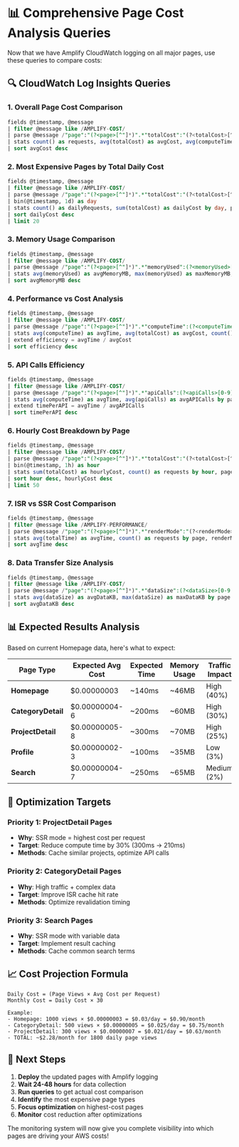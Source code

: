 # 📊 Comprehensive Page Cost Analysis Queries

Now that we have Amplify CloudWatch logging on all major pages, use these queries to compare costs:

## 🔍 CloudWatch Log Insights Queries

### 1. **Overall Page Cost Comparison**
```sql
fields @timestamp, @message
| filter @message like /AMPLIFY-COST/
| parse @message /"page":"(?<page>[^"]*)".*"totalCost":"(?<totalCost>[^"]*)".*"computeTime":(?<computeTime>[0-9]+)/
| stats count() as requests, avg(totalCost) as avgCost, avg(computeTime) as avgTime by page
| sort avgCost desc
```

### 2. **Most Expensive Pages by Total Daily Cost**
```sql
fields @timestamp, @message
| filter @message like /AMPLIFY-COST/
| parse @message /"page":"(?<page>[^"]*)".*"totalCost":"(?<totalCost>[^"]*)/
| bin(@timestamp, 1d) as day
| stats count() as dailyRequests, sum(totalCost) as dailyCost by day, page
| sort dailyCost desc
| limit 20
```

### 3. **Memory Usage Comparison**
```sql
fields @timestamp, @message
| filter @message like /AMPLIFY-COST/
| parse @message /"page":"(?<page>[^"]*)".*"memoryUsed":(?<memoryUsed>[0-9.]+)/
| stats avg(memoryUsed) as avgMemoryMB, max(memoryUsed) as maxMemoryMB, count() as requests by page
| sort avgMemoryMB desc
```

### 4. **Performance vs Cost Analysis**
```sql
fields @timestamp, @message
| filter @message like /AMPLIFY-COST/
| parse @message /"page":"(?<page>[^"]*)".*"computeTime":(?<computeTime>[0-9]+).*"totalCost":"(?<totalCost>[^"]*)/
| stats avg(computeTime) as avgTime, avg(totalCost) as avgCost, count() as requests by page
| extend efficiency = avgTime / avgCost
| sort efficiency desc
```

### 5. **API Calls Efficiency**
```sql
fields @timestamp, @message
| filter @message like /AMPLIFY-COST/
| parse @message /"page":"(?<page>[^"]*)".*"apiCalls":(?<apiCalls>[0-9]+).*"computeTime":(?<computeTime>[0-9]+)/
| stats avg(computeTime) as avgTime, avg(apiCalls) as avgAPICalls by page
| extend timePerAPI = avgTime / avgAPICalls
| sort timePerAPI desc
```

### 6. **Hourly Cost Breakdown by Page**
```sql
fields @timestamp, @message
| filter @message like /AMPLIFY-COST/
| parse @message /"page":"(?<page>[^"]*)".*"totalCost":"(?<totalCost>[^"]*)/
| bin(@timestamp, 1h) as hour
| stats sum(totalCost) as hourlyCost, count() as requests by hour, page
| sort hour desc, hourlyCost desc
| limit 50
```

### 7. **ISR vs SSR Cost Comparison**
```sql
fields @timestamp, @message
| filter @message like /AMPLIFY-PERFORMANCE/
| parse @message /"page":"(?<page>[^"]*)".*"renderMode":"(?<renderMode>[^"]*)".*"totalTime":(?<totalTime>[0-9]+)/
| stats avg(totalTime) as avgTime, count() as requests by page, renderMode
| sort avgTime desc
```

### 8. **Data Transfer Size Analysis**
```sql
fields @timestamp, @message
| filter @message like /AMPLIFY-COST/
| parse @message /"page":"(?<page>[^"]*)".*"dataSize":(?<dataSize>[0-9.]+)/
| stats avg(dataSize) as avgDataKB, max(dataSize) as maxDataKB by page
| sort avgDataKB desc
```

## 📊 Expected Results Analysis

Based on current Homepage data, here's what to expect:

| Page Type | Expected Avg Cost | Expected Time | Memory Usage | Traffic Impact |
|-----------|------------------|---------------|--------------|----------------|
| **Homepage** | $0.00000003 | ~140ms | ~46MB | High (40%) |
| **CategoryDetail** | $0.00000004-6 | ~200ms | ~60MB | High (30%) |
| **ProjectDetail** | $0.00000005-8 | ~300ms | ~70MB | High (25%) |
| **Profile** | $0.00000002-3 | ~100ms | ~35MB | Low (3%) |
| **Search** | $0.00000004-7 | ~250ms | ~65MB | Medium (2%) |

## 🎯 Optimization Targets

### **Priority 1: ProjectDetail Pages**
- **Why**: SSR mode = highest cost per request
- **Target**: Reduce compute time by 30% (300ms → 210ms)
- **Methods**: Cache similar projects, optimize API calls

### **Priority 2: CategoryDetail Pages**  
- **Why**: High traffic + complex data
- **Target**: Improve ISR cache hit rate
- **Methods**: Optimize revalidation timing

### **Priority 3: Search Pages**
- **Why**: SSR mode with variable data
- **Target**: Implement result caching
- **Methods**: Cache common search terms

## 📈 Cost Projection Formula

```
Daily Cost = (Page Views × Avg Cost per Request)
Monthly Cost = Daily Cost × 30

Example:
- Homepage: 1000 views × $0.00000003 = $0.03/day = $0.90/month
- CategoryDetail: 500 views × $0.00000005 = $0.025/day = $0.75/month  
- ProjectDetail: 300 views × $0.00000007 = $0.021/day = $0.63/month
- TOTAL: ~$2.28/month for 1800 daily page views
```

## 🔄 Next Steps

1. **Deploy** the updated pages with Amplify logging
2. **Wait 24-48 hours** for data collection
3. **Run queries** to get actual cost comparison
4. **Identify** the most expensive page types
5. **Focus optimization** on highest-cost pages
6. **Monitor** cost reduction after optimizations

The monitoring system will now give you complete visibility into which pages are driving your AWS costs!
